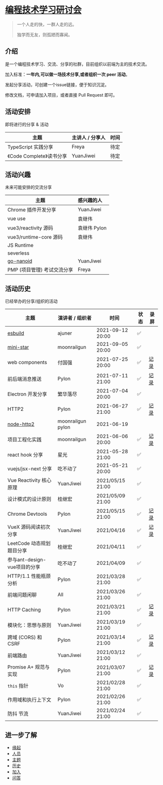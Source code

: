 # [编程技术学习研讨会](https://github.com/xueyushu/frontend)

> 一个人走的快，一群人走的远。
>
> 独学而无友，则孤陋而寡闻。


## 介绍

是一个编程技术学习、交流、分享的社群，目前组织以前端为主的技术交流。

加入标准：**一年内,可以做一场技术分享,或者组织一次 peer 活动**。

发起分享活动，可创建一个issue链接，便于知识沉淀。

修改文档，可申请加入项目，或者直接 Pull Request 即可。


## 活动安排

即将进行的分享 & 活动

| 主题       | 主讲人 / 分享人 | 时间             |
|------------|-----------------|------------------|
| TypeScript 实践分享 | Freya  | 待定 |
| 《Code Complete》读书分享 | YuanJiwei | 待定 |


## 活动兴趣

未来可能安排的交流分享

| 主题                   | 感兴趣的人   |
|------------------------|:-------------|
| Chrome 插件开发分享    | YuanJiwei    |
| vue use                | 袁继伟       |
| vue3/reactivity 源码   | 袁继伟 Pylon |
| vue3/runtime-core 源码 | 袁继伟       |
| JS Runtime |
| severless |
| [go-nanoid](https://github.com/matoous/go-nanoid) | YuanJiwei |  |
| PMP (项目管理) 考试交流分享 | Freya | |


## 活动历史

已经举办的分享/组织的活动

| 主题              | 演讲者 / 组织者 | 时间             | 状态 | 录屏                                                 |
|-------------------|-----------------|------------------|------|------------------------------------------------------|
| [esbuild](https://github.com/evanw/esbuild) | ajuner |   2021-09-12 20:00 |✅ |
| [mini-star](https://github.com/moonrailgun/mini-star) |  moonrailgun | 2021-09-05 20:00 |✅  |
| web components    | 付国强          | 2021-07-25 20:00 | ✅    | [记录](https://www.bilibili.com/video/BV1ow41197Az/) |
| 前后端消息推送 | Pylon           | 2021-07-11 21:00 |  ✅  | [记录](https://www.bilibili.com/video/BV1Vv411E71v/) |
| Electron 开发分享 | 繁华落尽        | 2021-07-04 20:00 | ✅    |                                                      |
| HTTP2             | Pylon           | 2021-06-27 21:00 | ✅    | [记录](https://www.bilibili.com/video/BV1j64y1973t/) |
| [node-http2](https://github.com/molnarg/node-http2)   | moonrailgun  pylon    |  2021-06-19  |
| 项目工程化实践 | moonrailgun   | 2021-06-06 20:00 | ✅  |  [记录](https://www.bilibili.com/video/BV1g5411M7HD/)
| react hook 分享           |  星光       |  2021-05-28 21:00|  ✅
|   vuejs/jsx-next 分享|  吃不动了       |  2021-05-21 20:00|  ✅    |  |
| Vue Reactivity 核心原理 | YuanJiwei |  2021/05/15 21:00|  ✅  |
|  设计模式的设计原则 | 桂继宏     |  2021/05/09 21:00      |    ✅    |
|  Chrome Devtools  | Pylon    |  2021/05/15 21:00      |    ✅    |  [记录](https://www.bilibili.com/video/BV1WN411f7yW)
| VueX 源码阅读初次分享 | YuanJiwei |   2021/04/16 |  ✅    |   [记录](https://www.bilibili.com/video/BV1Vi4y1A72u)
|  LeetCode 动态规划题目分享 | 桂继宏     |  2021/04/11       |    ✅    |
|  参与ant-design-vue项目的分享  | 吃不动了    |  2021/04/09       |    ✅    |
| HTTP/1.1 性能瓶颈分析 | Pylon  | 2021/03/28 21:00 |  ✅    |      |
| 前端问题闲聊 |All|   2021/03/26 21:00 | ✅    |      |
|     HTTP Caching|   Pylon         | 2021/03/21 21:00 |  ✅   | [记录](https://www.bilibili.com/video/BV17A411N7NG)   |
|    模块化：思想与原则| YuanJiwei   | 2021/03/19 21:00 |  ✅  |      |
|  跨域 (CORS) 和 CSRF|   Pylon     | 2021/03/14 21:00 |  ✅   | [记录](https://www.bilibili.com/video/BV18N411X7HX)    |
|       前端路由 | YuanJiwei        | 2021/03/12 21:00 |  ✅   |      |
| Promise A+ 规范与实现|   Pylon    | 2021/03/07 21:00 |  ✅   |[记录](https://www.bilibili.com/video/BV1ov411b7yB)     |
|     `this`  指针 |    Vo           | 2021/02/28 21:00 |  ✅   |      |
|  作用域和执行上下文|   Pylon       | 2021/02/26 21:00 |  ✅   |      |
|       防抖 节流  | YuanJiwei      | 2021/02/24 21:00 |  ✅   |      |


## 进一步了解

- [缘起](./seminar/introduction.md)
- [人员](./seminar/people.md)
- [主题](./seminar/todo.md)
- [历史](./seminar/history.md)
- [加入](./seminar/join.md)
- [问答](./seminar/qa.md)
